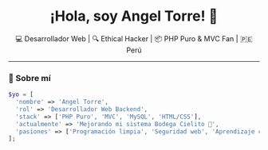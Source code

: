 <h1 align="center">¡Hola, soy Angel Torre! 👋</h1>

<p align="center">
  💻 Desarrollador Web | 🔍 Ethical Hacker | 📦 PHP Puro & MVC Fan | 🇵🇪 Perú
</p>

---

### 🚀 Sobre mí

```php
$yo = [
  'nombre' => 'Angel Torre',
  'rol' => 'Desarrollador Web Backend',
  'stack' => ['PHP Puro', 'MVC', 'MySQL', 'HTML/CSS'],
  'actualmente' => 'Mejorando mi sistema Bodega Cielito 🛒',
  'pasiones' => ['Programación limpia', 'Seguridad web', 'Aprendizaje constante'],
];
